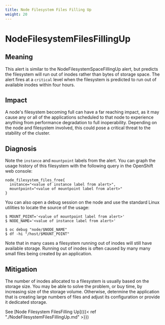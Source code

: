 ```yaml
---
title: Node Filesystem Files Filling Up
weight: 20
---
```


# NodeFilesystemFilesFillingUp

## Meaning

This alert is similar to the NodeFilesystemSpaceFillingUp alert, but
predicts the filesystem will run out of inodes rather than bytes of storage
space. The alert fires at a `critical` level when the filesystem is predicted to
run out of available inodes within four hours.

## Impact

A node's filesystem becoming full can have a far reaching impact, as it may
cause any or all of the applications scheduled to that node to experience
anything from performance degradation to full inoperability. Depending on the
node and filesystem involved, this could pose a critical threat to the stability
of the cluster.

## Diagnosis

Note the `instance` and `mountpoint` labels from the alert. You can graph the
usage history of this filesystem with the following query in the OpenShift web
console:

```promql
node_filesystem_files_free{
  instance="<value of instance label from alert>",
  mountpoint="<value of mountpoint label from alert>"
}
```

You can also open a debug session on the node and use the standard Linux
utilities to locate the source of the usage:

```shell
$ MOUNT_POINT='<value of mountpoint label from alert>'
$ NODE_NAME='<value of instance label from alert>'

$ oc debug "node/$NODE_NAME"
$ df -hi "/host/$MOUNT_POINT"
```

Note that in many cases a filesystem running out of inodes will still have
available storage. Running out of inodes is often caused by many many small
files being created by an application.

## Mitigation

The number of inodes allocated to a filesystem is usually based on the storage
size. You may be able to solve the problem, or buy time, by increasing size of
the storage volume. Otherwise, determine the application that is creating large
numbers of files and adjust its configuration or provide it dedicated storage.

See [Node Filesystem FilesFilling Up]({{< ref "./NodeFilesystemFilesFillingUp.md" >}})
